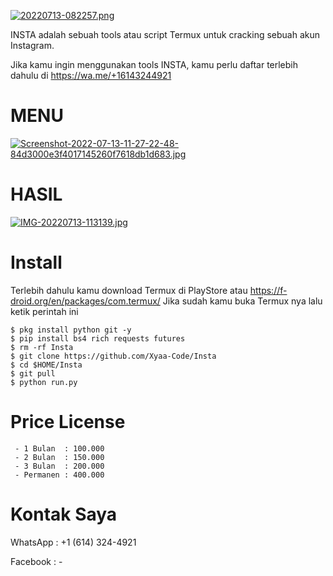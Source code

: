 [![20220713-082257.png](https://i.postimg.cc/NjQCys2v/20220713-082257.png)](https://postimg.cc/bsF9WjRm)

INSTA adalah sebuah tools atau script Termux untuk cracking sebuah akun Instagram.

Jika kamu ingin menggunakan tools INSTA, kamu perlu daftar terlebih dahulu di https://wa.me/+16143244921

# MENU
[![Screenshot-2022-07-13-11-27-22-48-84d3000e3f4017145260f7618db1d683.jpg](https://i.postimg.cc/Mp1Q155F/Screenshot-2022-07-13-11-27-22-48-84d3000e3f4017145260f7618db1d683.jpg)](https://postimg.cc/9DF0hGvd)

# HASIL
[![IMG-20220713-113139.jpg](https://i.postimg.cc/2SJC8Nnp/IMG-20220713-113139.jpg)](https://postimg.cc/87h2t3yw)

# Install
Terlebih dahulu kamu download Termux di PlayStore atau https://f-droid.org/en/packages/com.termux/ Jika sudah kamu buka Termux nya lalu ketik perintah ini

    $ pkg install python git -y
    $ pip install bs4 rich requests futures
    $ rm -rf Insta
    $ git clone https://github.com/Xyaa-Code/Insta
    $ cd $HOME/Insta
    $ git pull
    $ python run.py


# Price License 

     - 1 Bulan  : 100.000
     - 2 Bulan  : 150.000
     - 3 Bulan  : 200.000
     - Permanen : 400.000

# Kontak Saya
  WhatsApp : +1 (614) 324-4921

  Facebook : -
